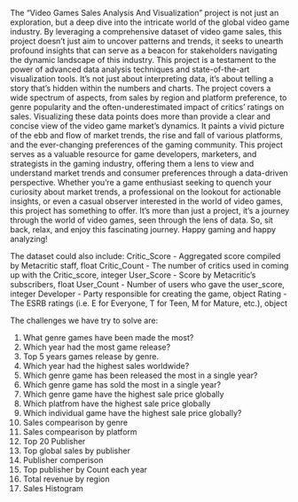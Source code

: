 The “Video Games Sales Analysis And Visualization” project is not just an exploration, but a deep dive into the intricate world of the global video game industry. By leveraging a comprehensive dataset of video game sales, this project doesn’t just aim to uncover patterns and trends, it seeks to unearth profound insights that can serve as a beacon for stakeholders navigating the dynamic landscape of this industry.
This project is a testament to the power of advanced data analysis techniques and state-of-the-art visualization tools. It’s not just about interpreting data, it’s about telling a story that’s hidden within the numbers and charts. The project covers a wide spectrum of aspects, from sales by region and platform preference, to genre popularity and the often-underestimated impact of critics’ ratings on sales.
Visualizing these data points does more than provide a clear and concise view of the video game market’s dynamics. It paints a vivid picture of the ebb and flow of market trends, the rise and fall of various platforms, and the ever-changing preferences of the gaming community. This project serves as a valuable resource for game developers, marketers, and strategists in the gaming industry, offering them a lens to view and understand market trends and consumer preferences through a data-driven perspective.
Whether you’re a game enthusiast seeking to quench your curiosity about market trends, a professional on the lookout for actionable insights, or even a casual observer interested in the world of video games, this project has something to offer. It’s more than just a project, it’s a journey through the world of video games, seen through the lens of data. So, sit back, relax, and enjoy this fascinating journey. Happy gaming and happy analyzing!

The dataset could also include:
Critic_Score - Aggregated score compiled by Metacritic staff, float
Critic_Count - The number of critics used in coming up with the Critic_score, integer
User_Score - Score by Metacritic’s subscribers, float
User_Count - Number of users who gave the user_score, integer
Developer - Party responsible for creating the game, object
Rating - The ESRB ratings (i.e. E for Everyone, T for Teen, M for Mature, etc.), object

The challenges we have try to solve are:
1. What genre games have been made the most?
2. Which year had the most game release?
3. Top 5 years games release by genre.
4. Which year had the highest sales worldwide?
5. Which genre game has been released the most in a single year?
6. Which genre game has sold the most in a single year?
7. Which genre game have the highest sale price globally
8. Which platfrom have the highest sale price globally
9. Which individual game have the highest sale price globally?
10. Sales compearison by genre
11. Sales compearison by platform
12. Top 20 Publisher
13. Top global sales by publisher
14. Publisher comperison
15. Top publisher by Count each year
16. Total revenue by region
17. Sales Histogram
